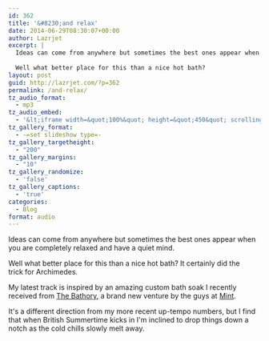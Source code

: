 ```yaml
---
id: 362
title: '&#8230;and relax'
date: 2014-06-29T08:30:07+00:00
author: Lazrjet
excerpt: |
  Ideas can come from anywhere but sometimes the best ones appear when you are completely relaxed and have a quiet mind.
  
  Well what better place for this than a nice hot bath?
layout: post
guid: http://lazrjet.com/?p=362
permalink: /and-relax/
tz_audio_format:
  - mp3
tz_audio_embed:
  - '&lt;iframe width=&quot;100%&quot; height=&quot;450&quot; scrolling=&quot;no&quot; frameborder=&quot;no&quot; src=&quot;https://w.soundcloud.com/player/?url=https%3A//api.soundcloud.com/tracks/156395173%3Fsecret_token%3Ds-DYhqQ&amp;amp;auto_play=false&amp;amp;hide_related=false&amp;amp;show_comments=true&amp;amp;show_user=true&amp;amp;show_reposts=false&amp;amp;visual=true&quot;&gt;&lt;/iframe&gt;'
tz_gallery_format:
  - -=set slideshow type=-
tz_gallery_targetheight:
  - "200"
tz_gallery_margins:
  - "10"
tz_gallery_randomize:
  - 'false'
tz_gallery_captions:
  - 'true'
categories:
  - Blog
format: audio
---
```

Ideas can come from anywhere but sometimes the best ones appear when you are completely relaxed and have a quiet mind.

Well what better place for this than a nice hot bath? It certainly did the trick for Archimedes.

My latest track is inspired by an amazing custom bath soak I recently received from <a title="The Bathory" href="http://thebathory.com" target="_blank">The Bathory</a>, a brand new venture by the guys at <a title="Mint" href="http://mintdigital.com/" target="_blank">Mint</a>.

It's a different direction from my more recent up-tempo numbers, but I find that when British Summertime kicks in I'm inclined to drop things down a notch as the cold chills slowly melt away.